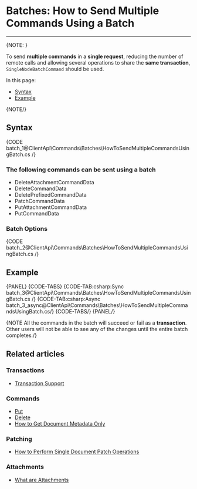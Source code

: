 
# Batches: How to Send Multiple Commands Using a Batch
---

{NOTE: }

To send **multiple commands** in a **single request**, reducing the number of remote calls and allowing several 
operations to share the **same transaction**, `SingleNodeBatchCommand` should be used.

In this page: 

* [Syntax](../../../client-api/commands/batches/how-to-send-multiple-commands-using-a-batch#syntax)
* [Example](../../../client-api/commands/batches/how-to-send-multiple-commands-using-a-batch#example)

{NOTE/}

## Syntax

{CODE batch_1@ClientApi\Commands\Batches\HowToSendMultipleCommandsUsingBatch.cs /}

### The following commands can be sent using a batch

* DeleteAttachmentCommandData
* DeleteCommandData
* DeletePrefixedCommandData
* PatchCommandData
* PutAttachmentCommandData
* PutCommandData

### Batch Options

{CODE batch_2@ClientApi\Commands\Batches\HowToSendMultipleCommandsUsingBatch.cs /}


## Example

{PANEL}
{CODE-TABS}
{CODE-TAB:csharp:Sync batch_3@ClientApi\Commands\Batches\HowToSendMultipleCommandsUsingBatch.cs /}
{CODE-TAB:csharp:Async batch_3_async@ClientApi\Commands\Batches\HowToSendMultipleCommandsUsingBatch.cs/}
{CODE-TABS/}
{PANEL/}

{NOTE All the commands in the batch will succeed or fail as a **transaction**. Other users will not be able to see any of the changes until the entire batch completes./}

## Related articles

### Transactions

- [Transaction Support](../../../client-api/faq/transaction-support)

### Commands

- [Put](../../../client-api/commands/documents/put)   
- [Delete](../../../client-api/commands/documents/delete)
- [How to Get Document Metadata Only](../../../client-api/commands/documents/how-to/get-document-metadata-only)

### Patching

- [How to Perform Single Document Patch Operations](../../../client-api/operations/patching/single-document)   

### Attachments

- [What are Attachments](../../../document-extensions/attachments/what-are-attachments)
